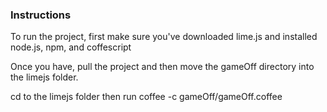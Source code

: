### Instructions

To run the project, first make sure you've downloaded lime.js and installed node.js, npm, and coffescript

Once you have, pull the project and then move the gameOff directory into the limejs folder.

cd to the limejs folder then run coffee -c gameOff/gameOff.coffee
